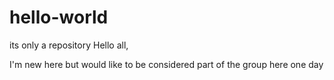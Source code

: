 # hello-world
its only a repository
Hello all,

I'm new here but would like to be considered part of the group here one day

